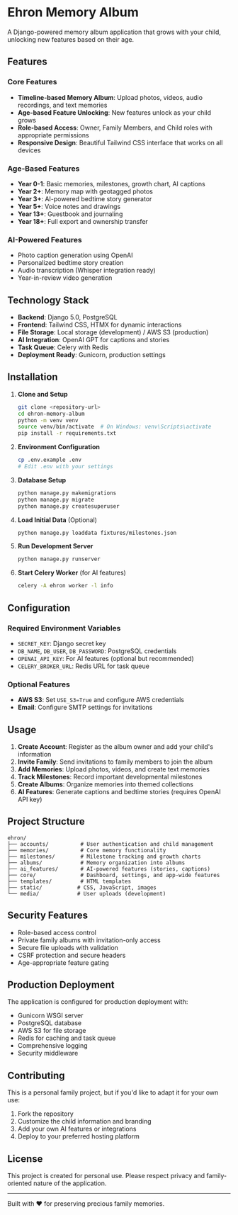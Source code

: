 # Ehron Memory Album

A Django-powered memory album application that grows with your child, unlocking new features based on their age.

## Features

### Core Features
- **Timeline-based Memory Album**: Upload photos, videos, audio recordings, and text memories
- **Age-based Feature Unlocking**: New features unlock as your child grows
- **Role-based Access**: Owner, Family Members, and Child roles with appropriate permissions
- **Responsive Design**: Beautiful Tailwind CSS interface that works on all devices

### Age-Based Features
- **Year 0-1**: Basic memories, milestones, growth chart, AI captions
- **Year 2+**: Memory map with geotagged photos
- **Year 3+**: AI-powered bedtime story generator
- **Year 5+**: Voice notes and drawings
- **Year 13+**: Guestbook and journaling
- **Year 18+**: Full export and ownership transfer

### AI-Powered Features
- Photo caption generation using OpenAI
- Personalized bedtime story creation
- Audio transcription (Whisper integration ready)
- Year-in-review video generation

## Technology Stack

- **Backend**: Django 5.0, PostgreSQL
- **Frontend**: Tailwind CSS, HTMX for dynamic interactions
- **File Storage**: Local storage (development) / AWS S3 (production)
- **AI Integration**: OpenAI GPT for captions and stories
- **Task Queue**: Celery with Redis
- **Deployment Ready**: Gunicorn, production settings

## Installation

1. **Clone and Setup**
   ```bash
   git clone <repository-url>
   cd ehron-memory-album
   python -m venv venv
   source venv/bin/activate  # On Windows: venv\Scripts\activate
   pip install -r requirements.txt
   ```

2. **Environment Configuration**
   ```bash
   cp .env.example .env
   # Edit .env with your settings
   ```

3. **Database Setup**
   ```bash
   python manage.py makemigrations
   python manage.py migrate
   python manage.py createsuperuser
   ```

4. **Load Initial Data** (Optional)
   ```bash
   python manage.py loaddata fixtures/milestones.json
   ```

5. **Run Development Server**
   ```bash
   python manage.py runserver
   ```

6. **Start Celery Worker** (for AI features)
   ```bash
   celery -A ehron worker -l info
   ```

## Configuration

### Required Environment Variables
- `SECRET_KEY`: Django secret key
- `DB_NAME`, `DB_USER`, `DB_PASSWORD`: PostgreSQL credentials
- `OPENAI_API_KEY`: For AI features (optional but recommended)
- `CELERY_BROKER_URL`: Redis URL for task queue

### Optional Features
- **AWS S3**: Set `USE_S3=True` and configure AWS credentials
- **Email**: Configure SMTP settings for invitations

## Usage

1. **Create Account**: Register as the album owner and add your child's information
2. **Invite Family**: Send invitations to family members to join the album
3. **Add Memories**: Upload photos, videos, and create text memories
4. **Track Milestones**: Record important developmental milestones
5. **Create Albums**: Organize memories into themed collections
6. **AI Features**: Generate captions and bedtime stories (requires OpenAI API key)

## Project Structure

```
ehron/
├── accounts/          # User authentication and child management
├── memories/          # Core memory functionality
├── milestones/        # Milestone tracking and growth charts
├── albums/            # Memory organization into albums
├── ai_features/       # AI-powered features (stories, captions)
├── core/              # Dashboard, settings, and app-wide features
├── templates/         # HTML templates
├── static/           # CSS, JavaScript, images
└── media/            # User uploads (development)
```

## Security Features

- Role-based access control
- Private family albums with invitation-only access
- Secure file uploads with validation
- CSRF protection and secure headers
- Age-appropriate feature gating

## Production Deployment

The application is configured for production deployment with:
- Gunicorn WSGI server
- PostgreSQL database
- AWS S3 for file storage
- Redis for caching and task queue
- Comprehensive logging
- Security middleware

## Contributing

This is a personal family project, but if you'd like to adapt it for your own use:
1. Fork the repository
2. Customize the child information and branding
3. Add your own AI features or integrations
4. Deploy to your preferred hosting platform

## License

This project is created for personal use. Please respect privacy and family-oriented nature of the application.

---

Built with ❤️ for preserving precious family memories.